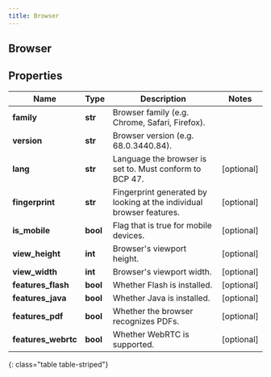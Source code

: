 ```yaml
---
title: Browser
---
```

## Browser

## Properties

|Name | Type | Description | Notes|
|------------ | ------------- | ------------- | -------------|
| **family** | **str** | Browser family (e.g. Chrome, Safari, Firefox). | |
| **version** | **str** | Browser version (e.g. 68.0.3440.84). | |
| **lang** | **str** | Language the browser is set to. Must conform to BCP 47. | [optional] |
| **fingerprint** | **str** | Fingerprint generated by looking at the individual browser features. | [optional] |
| **is_mobile** | **bool** | Flag that is true for mobile devices. | [optional] |
| **view_height** | **int** | Browser&#39;s viewport height. | [optional] |
| **view_width** | **int** | Browser&#39;s viewport width. | [optional] |
| **features_flash** | **bool** | Whether Flash is installed. | [optional] |
| **features_java** | **bool** | Whether Java is installed. | [optional] |
| **features_pdf** | **bool** | Whether the browser recognizes PDFs. | [optional] |
| **features_webrtc** | **bool** | Whether WebRTC is supported. | [optional] |
{: class="table table-striped"}


